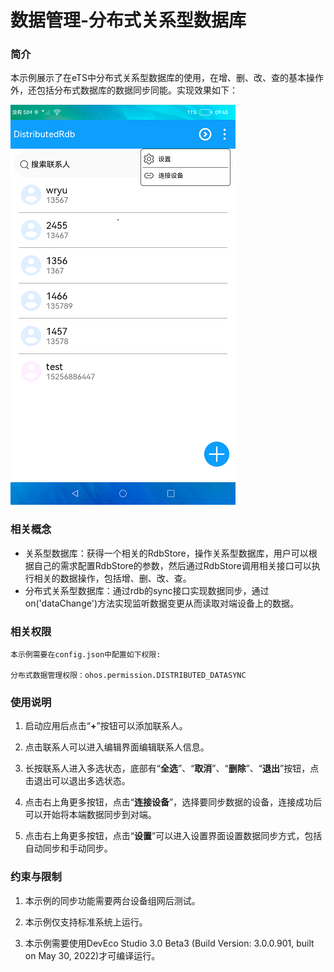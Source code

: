 # 数据管理-分布式关系型数据库

### 简介

本示例展示了在eTS中分布式关系型数据库的使用，在增、删、改、查的基本操作外，还包括分布式数据库的数据同步同能。实现效果如下：

![home](screenshots/devices/home.png)

### 相关概念

-  关系型数据库：获得一个相关的RdbStore，操作关系型数据库，用户可以根据自己的需求配置RdbStore的参数，然后通过RdbStore调用相关接口可以执行相关的数据操作，包括增、删、改、查。
- 分布式关系型数据库：通过rdb的sync接口实现数据同步，通过 on('dataChange')方法实现监听数据变更从而读取对端设备上的数据。

### 相关权限

```
本示例需要在config.json中配置如下权限:

分布式数据管理权限：ohos.permission.DISTRIBUTED_DATASYNC
```

### 使用说明

1. 启动应用后点击“**+**”按钮可以添加联系人。

2. 点击联系人可以进入编辑界面编辑联系人信息。

3. 长按联系人进入多选状态，底部有“**全选**”、“**取消**”、“**删除**”、“**退出**”按钮，点击退出可以退出多选状态。

4. 点击右上角更多按钮，点击“**连接设备**”，选择要同步数据的设备，连接成功后可以开始将本端数据同步到对端。

5. 点击右上角更多按钮，点击“**设置**”可以进入设置界面设置数据同步方式，包括自动同步和手动同步。

### 约束与限制

1. 本示例的同步功能需要两台设备组网后测试。

2. 本示例仅支持标准系统上运行。

3. 本示例需要使用DevEco Studio 3.0 Beta3 (Build Version: 3.0.0.901, built on May 30, 2022)才可编译运行。